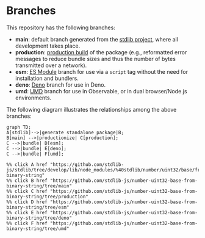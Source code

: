 <!--

@license Apache-2.0

Copyright (c) 2022 The Stdlib Authors.

Licensed under the Apache License, Version 2.0 (the "License");
you may not use this file except in compliance with the License.
You may obtain a copy of the License at

    http://www.apache.org/licenses/LICENSE-2.0

Unless required by applicable law or agreed to in writing, software
distributed under the License is distributed on an "AS IS" BASIS,
WITHOUT WARRANTIES OR CONDITIONS OF ANY KIND, either express or implied.
See the License for the specific language governing permissions and
limitations under the License.

-->

# Branches

This repository has the following branches:

-   **main**: default branch generated from the [stdlib project][stdlib-url], where all development takes place.
-   **production**: [production build][production-url] of the package (e.g., reformatted error messages to reduce bundle sizes and thus the number of bytes transmitted over a network).
-   **esm**: [ES Module][esm-url] branch for use via a `script` tag without the need for installation and bundlers.
-   **deno**: [Deno][deno-url] branch for use in Deno.
-   **umd**: [UMD][umd-url] branch for use in Observable, or in dual browser/Node.js environments.

The following diagram illustrates the relationships among the above branches:

```mermaid
graph TD;
A[stdlib]-->|generate standalone package|B;
B[main] -->|productionize| C[production];
C -->|bundle| D[esm];
C -->|bundle| E[deno];
C -->|bundle| F[umd];

%% click A href "https://github.com/stdlib-js/stdlib/tree/develop/lib/node_modules/%40stdlib/number/uint32/base/from-binary-string"
%% click B href "https://github.com/stdlib-js/number-uint32-base-from-binary-string/tree/main"
%% click C href "https://github.com/stdlib-js/number-uint32-base-from-binary-string/tree/production"
%% click D href "https://github.com/stdlib-js/number-uint32-base-from-binary-string/tree/esm"
%% click E href "https://github.com/stdlib-js/number-uint32-base-from-binary-string/tree/deno"
%% click F href "https://github.com/stdlib-js/number-uint32-base-from-binary-string/tree/umd"
```

[stdlib-url]: https://github.com/stdlib-js/stdlib/tree/develop/lib/node_modules/%40stdlib/number/uint32/base/from-binary-string
[production-url]: https://github.com/stdlib-js/number-uint32-base-from-binary-string/tree/production
[deno-url]: https://github.com/stdlib-js/number-uint32-base-from-binary-string/tree/deno
[umd-url]: https://github.com/stdlib-js/number-uint32-base-from-binary-string/tree/umd
[esm-url]: https://github.com/stdlib-js/number-uint32-base-from-binary-string/tree/esm